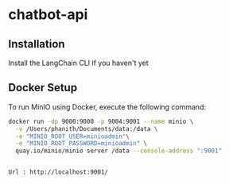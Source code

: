 # chatbot-api

## Installation

Install the LangChain CLI if you haven't yet

## Docker Setup

To run MinIO using Docker, execute the following command:

```sh
docker run -dp 9000:9000 -p 9004:9001 --name minio \
  -v /Users/phanith/Documents/data:/data \
  -e "MINIO_ROOT_USER=minioadmin"\
  -e "MINIO_ROOT_PASSWORD=minioadmin" \
  quay.io/minio/minio server /data --console-address ":9001"


Url : http://localhost:9001/
